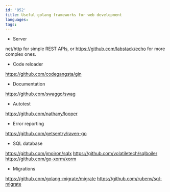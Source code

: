 ```yaml
---
id: '852'
title: Useful golang frameworks for web development
languages:
tags:
---
```

- Server

net/http for simple REST APIs, or
https://github.com/labstack/echo for more complex ones.

- Code reloader

https://github.com/codegangsta/gin

- Documentation

https://github.com/swaggo/swag

- Autotest

https://github.com/nathany/looper

- Error reporting

https://github.com/getsentry/raven-go

- SQL database

https://github.com/jmoiron/sqlx
https://github.com/volatiletech/sqlboiler
https://github.com/go-xorm/xorm

- Migrations

https://github.com/golang-migrate/migrate
https://github.com/rubenv/sql-migrate
